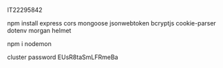 IT22295842


npm install express cors mongoose jsonwebtoken bcryptjs cookie-parser dotenv morgan helmet

npm i nodemon


cluster password EUsR8taSmLFRmeBa